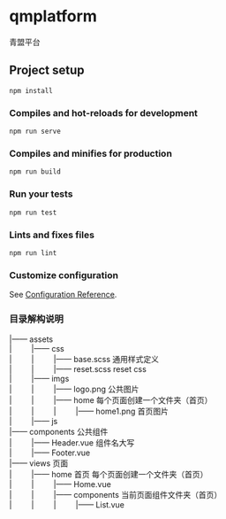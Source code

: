 # qmplatform

青盟平台

## Project setup
```
npm install
```

### Compiles and hot-reloads for development
```
npm run serve
```

### Compiles and minifies for production
```
npm run build
```

### Run your tests
```
npm run test
```

### Lints and fixes files
```
npm run lint
```

### Customize configuration
See [Configuration Reference](https://cli.vuejs.org/config/).

### 目录解构说明
|—— assets <br/>
|&nbsp;&nbsp;&nbsp;&nbsp;&nbsp;&nbsp;&nbsp;&nbsp;&nbsp;|—— css <br/>
|&nbsp;&nbsp;&nbsp;&nbsp;&nbsp;&nbsp;&nbsp;&nbsp;&nbsp;|&nbsp;&nbsp;&nbsp;&nbsp;&nbsp;&nbsp;&nbsp;&nbsp;&nbsp;|—— base.scss 通用样式定义 <br/>
|&nbsp;&nbsp;&nbsp;&nbsp;&nbsp;&nbsp;&nbsp;&nbsp;&nbsp;|&nbsp;&nbsp;&nbsp;&nbsp;&nbsp;&nbsp;&nbsp;&nbsp;&nbsp;|—— reset.scss reset css <br/>
|&nbsp;&nbsp;&nbsp;&nbsp;&nbsp;&nbsp;&nbsp;&nbsp;&nbsp;|—— imgs <br/>
|&nbsp;&nbsp;&nbsp;&nbsp;&nbsp;&nbsp;&nbsp;&nbsp;&nbsp;|&nbsp;&nbsp;&nbsp;&nbsp;&nbsp;&nbsp;&nbsp;&nbsp;&nbsp;|—— logo.png 公共图片 <br/>
|&nbsp;&nbsp;&nbsp;&nbsp;&nbsp;&nbsp;&nbsp;&nbsp;&nbsp;|&nbsp;&nbsp;&nbsp;&nbsp;&nbsp;&nbsp;&nbsp;&nbsp;&nbsp;|—— home 每个页面创建一个文件夹（首页） <br/>
|&nbsp;&nbsp;&nbsp;&nbsp;&nbsp;&nbsp;&nbsp;&nbsp;&nbsp;|&nbsp;&nbsp;&nbsp;&nbsp;&nbsp;&nbsp;&nbsp;&nbsp;&nbsp;|&nbsp;&nbsp;&nbsp;&nbsp;&nbsp;&nbsp;&nbsp;&nbsp;&nbsp;|—— home1.png 首页图片 <br/>
|&nbsp;&nbsp;&nbsp;&nbsp;&nbsp;&nbsp;&nbsp;&nbsp;&nbsp;|—— js <br/>
|—— components 公共组件 <br/>
|&nbsp;&nbsp;&nbsp;&nbsp;&nbsp;&nbsp;&nbsp;&nbsp;&nbsp;|—— Header.vue 组件名大写 <br/>
|&nbsp;&nbsp;&nbsp;&nbsp;&nbsp;&nbsp;&nbsp;&nbsp;&nbsp;|—— Footer.vue <br/>
|—— views 页面 <br/>
|&nbsp;&nbsp;&nbsp;&nbsp;&nbsp;&nbsp;&nbsp;&nbsp;&nbsp;|—— home 首页 每个页面创建一个文件夹（首页） <br/>
|&nbsp;&nbsp;&nbsp;&nbsp;&nbsp;&nbsp;&nbsp;&nbsp;&nbsp;|&nbsp;&nbsp;&nbsp;&nbsp;&nbsp;&nbsp;&nbsp;&nbsp;&nbsp;|—— Home.vue <br/>
|&nbsp;&nbsp;&nbsp;&nbsp;&nbsp;&nbsp;&nbsp;&nbsp;&nbsp;|&nbsp;&nbsp;&nbsp;&nbsp;&nbsp;&nbsp;&nbsp;&nbsp;&nbsp;|—— components 当前页面组件文件夹（首页） <br/>
|&nbsp;&nbsp;&nbsp;&nbsp;&nbsp;&nbsp;&nbsp;&nbsp;&nbsp;|&nbsp;&nbsp;&nbsp;&nbsp;&nbsp;&nbsp;&nbsp;&nbsp;&nbsp;|&nbsp;&nbsp;&nbsp;&nbsp;&nbsp;&nbsp;&nbsp;&nbsp;&nbsp;|—— List.vue <br/>

